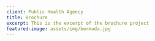 ```yaml
---
client: Public Health Agency
title: Brochure
excerpt: This is the excerpt of the brochure project
featured-image: assets/img/bermuda.jpg
---
```

